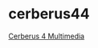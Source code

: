 # cerberus44









<a href="https://cerberus4.netlify.com/" target="_blanck">Cerberus 4 Multimedia</a>


